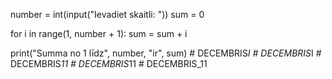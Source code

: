 
number = int(input("Ievadiet skaitli: ")) 
sum = 0

for i in range(1, number + 1):
    sum = sum + i

print("Summa no 1 līdz", number, "ir", sum)
#   D E C E M B R I S _ I  
 #   D E C E M B R I S _ I  
 #   D E C E M B R I S _ 1 1  
 #   D E C E M B R I S _ 1 1  
 #   D E C E M B R I S _ 1 1  
 